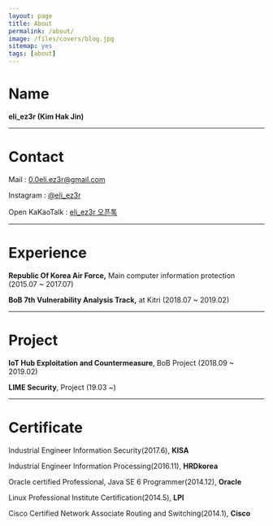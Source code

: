 ```yaml
---
layout: page
title: About
permalink: /about/
image: /files/covers/blog.jpg
sitemap: yes
tags: [about]
---
```


# Name

**eli_ez3r (Kim Hak Jin)**

 

------



# Contact

Mail : [0.0eli.ez3r@gmail.com](mailto:0.0eli.ez3r@gmail.com)

Instagram : [@eli_ez3r](https://www.instagram.com/eli_ez3r/)

Open KaKaoTalk : [eli_ez3r 오픈톡](https://open.kakao.com/o/sVU369mb)

 

------



# Experience

**Republic Of Korea Air Force,** Main computer information protection (2015.07 ~ 2017.07)

**BoB 7th Vulnerability Analysis Track,** at Kitri (2018.07 ~ 2019.02)



------



# Project

**IoT Hub Exploitation and Countermeasure**, BoB Project (2018.09 ~ 2019.02)

**LIME Security**, Project (19.03 ~)



------



# Certificate

Industrial Engineer Information Security(2017.6), **KISA**

Industrial Engineer Information Processing(2016.11), **HRDkorea**

Oracle certified Professional, Java SE 6 Programmer(2014.12), **Oracle**

Linux Professional Institute Certification(2014.5), **LPI**

Cisco Certified Network Associate Routing and Switching(2014.1), **Cisco**
